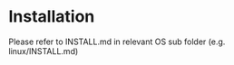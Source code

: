 Installation
============

Please refer to INSTALL.md in relevant OS sub folder (e.g. linux/INSTALL.md)
